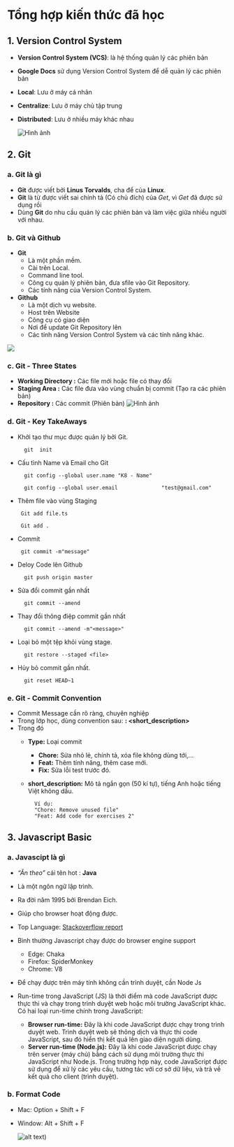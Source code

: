 # **Tổng hợp kiến thức đã học**

## **1. Version Control System**
- **Version Control System (VCS)**: là hệ thống quản lý các phiên bản
- **Google Docs** sử dụng Version Control System để dễ quản lý các phiên bản
- **Local**: Lưu ở  máy cá nhân
- **Centralize**: Lưu ở máy chủ tập trung
- **Distributed**: Lưu ở nhiều máy khác nhau

    ![Hình ảnh](https://encrypted-tbn0.gstatic.com/images?q=tbn:ANd9GcQkH23Iqm15blQa7-koMKDyeDItP8cNBg5yfg&s)
    
## **2. Git**
### **a.  Git  là gì**
- **Git** được viết bởi **Linus Torvalds**, cha để của **Linux**.
- **Git** là từ được viết sai chính tả (Có chủ đích) của *Get*, vì *Get* đã được sử dụng rồi
- Dùng **Git** do nhu cầu quản lý các phiên bản và làm  việc giữa nhiều người với nhau.

### **b. Git và Github**
- **Git**
    - Là một phần mềm.  
    - Cài trên Local.
    - Command line tool.
    - Công cụ quản lý phiên bản, đưa sfile  vào Git Repository.
    - Các tính năng của Version Control System.
- **Github**
    - Là một dịch vụ website.
    - Host trên Website
    - Công cụ có giao diện
    - Nơi để update Git Repository lên
    - Các tính năng Version Control System và các tính năng khác.

![](https://encrypted-tbn0.gstatic.com/images?q=tbn:ANd9GcRu7uYkcUkzHhej_JZHRlhzww7xr1HdEiXtQ6kLwdq9DUApa3VPrBdT7b7jVTQvRfWug28&usqp=CAU)
### **c. Git - Three States**
- **Working Directory :**
    Các file mới hoặc file có thay đổi
- **Staging Area :**
    Các file đưa vào vùng chuẩn bị commit (Tạo ra các phiên bản)
- **Repository :**
    Các commit (Phiên bản)
    ![Hình ảnh](https://encrypted-tbn0.gstatic.com/images?q=tbn:ANd9GcQ0AcV3snxLEYONwxueSdwB2fEAKgaQ3D2SwA&s)
### **d. Git - Key TakeAways**
- Khởi tạo thư mục được quản lý bởi Git.
    
        git  init
- Cấu tình Name và Email cho Git

        git config --global user.name "K8 - Name"

        git config --global user.email              "test@gmail.com"
-  Thêm file vào vùng Staging

        Git add file.ts

        Git add .
-  Commit

        git commit -m"message"
- Deloy Code lên Github

        git push origin master
- Sửa đổi commit gần nhất

        git commit --amend
- Thay đổi thông điệp commit gần nhất

        git commit --amend -m"<message>"
- Loại bỏ một tệp khỏi vùng stage.

        git restore --staged <file>
- Hủy bỏ commit gần nhất.

        git reset HEAD~1


### **e. Git - Commit Convention**
- Commit Message cần rõ ràng, chuyên nghiệp
- Trong lớp học, dùng convention sau: **<type>: <short_description>**
- Trong đó
    * **Type:** Loại commit

        * **Chore:** Sửa nhỏ lẻ, chính tả, xóa file không dùng tới,...
        * **Feat:** Thêm tính năng, thêm case mới.
        * **Fix:** Sửa lỗi test trước đó.
    * **short_description:** Mô tả ngắn gọn (50 kí tự), tiếng Anh hoặc tiếng Việt không dấu.

            Ví dụ: 
            "Chore: Remove unused file"
            "Feat: Add code for exercises 2"


## **3. Javascript Basic**
### **a. Javascipt là gì**
- *“Ăn theo”* cái tên hot : **Java**
- Là một ngôn ngữ lập trình.
- Ra đời năm 1995 bởi Brendan Eich.
- Giúp cho browser hoạt động được.
- Top Language: [Stackoverflow report](https://survey.stackoverflow.co/2023/#section-most-popular-technologies-programming-scripting-and-markup-languages)
- Bình thường Javascript chạy được do browser engine support
    * Edge: Chaka
    * Firefox: SpiderMonkey
    * Chrome: V8
- Để chạy được trên máy tính không cần trình duyệt, cần Node Js
- Run-time trong JavaScript (JS) là thời điểm mà code JavaScript được thực thi và chạy trong trình duyệt web hoặc môi trường JavaScript khác. Có hai loại run-time chính trong JavaScript:

    * **Browser run-time:** Đây là khi code JavaScript được chạy trong trình duyệt web. Trình duyệt web sẽ thông dịch và thực thi code JavaScript, sau đó hiển thị kết quả lên giao diện người dùng.
    * **Server run-time (Node.js):** Đây là khi code JavaScript được chạy trên server (máy chủ) bằng cách sử dụng môi trường thực thi JavaScript như Node.js. Trong trường hợp này, code JavaScript được sử dụng để xử lý các yêu cầu, tương tác với cơ sở dữ liệu, và trả về kết quả cho client (trình duyệt).

###  **b. Format Code**

- Mac: Option + Shift + F
- Window: Alt + Shift + F

    ![alt text](image.png))
